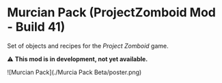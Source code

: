 # Murcian Pack (ProjectZomboid Mod - Build 41)

Set of objects and recipes for the *Project Zomboid* game.

:warning: **This mod is in development, not yet available.**

![Murcian Pack](./Murcia Pack Beta/poster.png)
